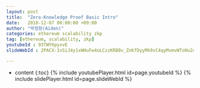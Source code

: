 ```yaml
---
layout: post
title:  "Zero-Knowledge Proof Basic Intro"
date:   2018-12-07 00:00:00 +09:00
author: "박정원(Aiden)"
categories: ethereum scalability zkp
tag: [ethereum, scalability, zkp]
youtubeId : 93TWY6pyxvE
slideWebId : 2PACX-1vSiJ4y1xWHuFw4oLCzzKRB8v_ZnKfDyyMk9vC4qyMvmvWToHu2d33dhnRfSEWVsFVd3EaNgKNBHBddJ

---
```

* content
{:toc}
{% include youtubePlayer.html id=page.youtubeId %}
{% include slidePlayer.html id=page.slideWebId %}
